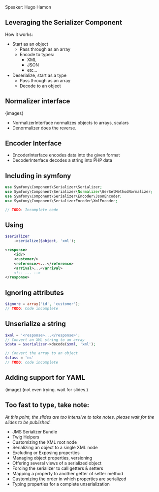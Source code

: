 Speaker: Hugo Hamon
## Leveraging the Serializer Component

How it works:
- Start as an object
  - Pass through as an array
  - Encode to types:
     - XML
     - JSON
     - etc...
- Deserialize, start as a type
  - Pass through as an array
  - Decode to an object

## Normalizer interface
{images}

- NormalizerInterface normalizes objects to arrays, scalars
- Denormalizer does the reverse.

## Encoder Interface

- EncoderInterface encodes data into the given format
- DecoderInterface decodes a string into PHP data

## Including in symfony

``` php
use Symfony\Component\Serializer\Serializer;
use Symfony\Component\Serializer\Normalizer\GerSetMethodNormalizer;
use Symfony\Component\Serializer\Encoder\JsonEncoder;
use Symfony\Component\SerializerEncoder\XmlEncoder;

// TODO: Incomplete code
```

## Using

``` php
$serializer
	->serialize($object, 'xml');
```

``` xml
<response>
	<id/>
	<customer/>
	<reference><...</reference>
	<arrival>...</arrival>
	<!-- ... -->
</response>
```

## Ignoring attributes

``` php
$ignore = array('id', 'customer');
// TODO: Code incomplete
```

## Unserialize a string
``` php
$xml = '<response>...</response>';
// Convert an XML string to an array
$data = $serializer->decode($xml, 'xml');

// Convert the array to an object
$class = 'ns'
// TODO: code incomplete
```

## Adding support for YAML
{image} (not even trying. wait for slides.)



## Too fast to type, take note:
_At this point, the slides are too intensive to take notes, please wait for the slides to be published._
- JMS Serializer Bundle
- Twig Helpers
- Customizing the XML root node
- Serializing an object to a single XML node
- Excluding or Exposing properties
- Managing object properties, versioning
- Offering several views of a serialized object
- Forcing the serializer to call getters & setters
- Mapping a property to another getter of setter method
- Customizing the order in which properties are serialized
- Typing properties for a complete unserialization